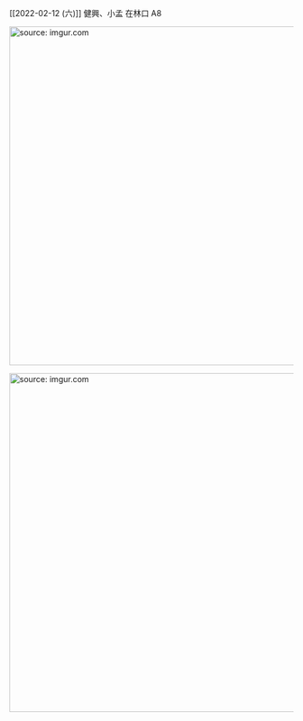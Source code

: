 
[[2022-02-12 (六)]] 健興、小孟 在林口 A8

<a href="https://imgur.com/uqTBqHd"><img src="https://i.imgur.com/uqTBqHd.jpg" title="source: imgur.com" width="600px"/></a>

<a href="https://imgur.com/wENcC0K"><img src="https://i.imgur.com/wENcC0K.jpg" title="source: imgur.com" width="600px"/></a>
